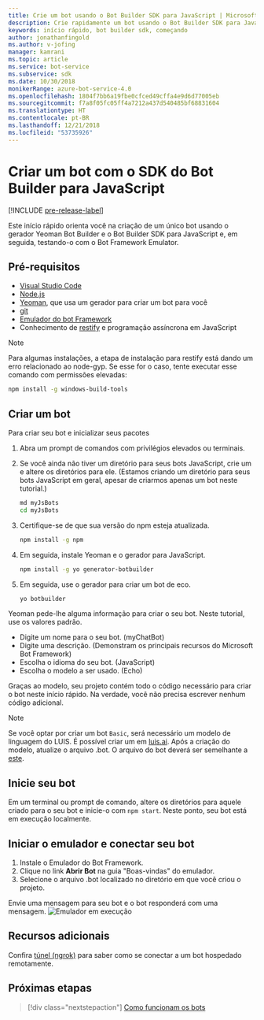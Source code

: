 ```yaml
---
title: Crie um bot usando o Bot Builder SDK para JavaScript | Microsoft Docs
description: Crie rapidamente um bot usando o Bot Builder SDK para JavaScript.
keywords: início rápido, bot builder sdk, começando
author: jonathanfingold
ms.author: v-jofing
manager: kamrani
ms.topic: article
ms.service: bot-service
ms.subservice: sdk
ms.date: 10/30/2018
monikerRange: azure-bot-service-4.0
ms.openlocfilehash: 1804f7bb6a19fbe0cfced49cffa4e9d6d77005eb
ms.sourcegitcommit: f7a8f05fc05ff4a7212a437d540485bf68831604
ms.translationtype: HT
ms.contentlocale: pt-BR
ms.lasthandoff: 12/21/2018
ms.locfileid: "53735926"
---
```

# <a name="create-a-bot-with-the-bot-builder-sdk-for-javascript"></a>Criar um bot com o SDK do Bot Builder para JavaScript

[!INCLUDE [pre-release-label](../includes/pre-release-label.md)]

Este início rápido orienta você na criação de um único bot usando o gerador Yeoman Bot Builder e o Bot Builder SDK para JavaScript e, em seguida, testando-o com o Bot Framework Emulator.

## <a name="prerequisites"></a>Pré-requisitos

- [Visual Studio Code](https://www.visualstudio.com/downloads)
- [Node.js](https://nodejs.org/)
- [Yeoman](http://yeoman.io/), que usa um gerador para criar um bot para você
- [git](https://git-scm.com/)
- [Emulador do bot Framework](https://github.com/Microsoft/BotFramework-Emulator)
- Conhecimento de [restify](http://restify.com/) e programação assíncrona em JavaScript

> [!NOTE]
> Para algumas instalações, a etapa de instalação para restify está dando um erro relacionado ao node-gyp.
> Se esse for o caso, tente executar esse comando com permissões elevadas:
> ```bash
> npm install -g windows-build-tools
> ```

## <a name="create-a-bot"></a>Criar um bot

Para criar seu bot e inicializar seus pacotes

1. Abra um prompt de comandos com privilégios elevados ou terminais.
1. Se você ainda não tiver um diretório para seus bots JavaScript, crie um e altere os diretórios para ele. (Estamos criando um diretório para seus bots JavaScript em geral, apesar de criarmos apenas um bot neste tutorial.)

   ```bash
   md myJsBots
   cd myJsBots
   ```

1. Certifique-se de que sua versão do npm esteja atualizada.

   ```bash
   npm install -g npm
   ```

1. Em seguida, instale Yeoman e o gerador para JavaScript.

   ```bash
   npm install -g yo generator-botbuilder
   ```

1. Em seguida, use o gerador para criar um bot de eco.

   ```bash
   yo botbuilder
   ```

Yeoman pede-lhe alguma informação para criar o seu bot. Neste tutorial, use os valores padrão.

- Digite um nome para o seu bot. (myChatBot)
- Digite uma descrição. (Demonstram os principais recursos do Microsoft Bot Framework)
- Escolha o idioma do seu bot. (JavaScript)
- Escolha o modelo a ser usado. (Echo)

Graças ao modelo, seu projeto contém todo o código necessário para criar o bot neste início rápido. Na verdade, você não precisa escrever nenhum código adicional.

> [!NOTE]
> Se você optar por criar um bot `Basic`, será necessário um modelo de linguagem do LUIS. É possível criar um em [luis.ai](https://www.luis.ai). Após a criação do modelo, atualize o arquivo .bot. O arquivo do bot deverá ser semelhante a [este](../v4sdk/bot-builder-service-file.md).

## <a name="start-your-bot"></a>Inicie seu bot

Em um terminal ou prompt de comando, altere os diretórios para aquele criado para o seu bot e inicie-o com `npm start`. Neste ponto, seu bot está em execução localmente.

## <a name="start-the-emulator-and-connect-your-bot"></a>Iniciar o emulador e conectar seu bot

1. Instale o Emulador do Bot Framework.
2. Clique no link **Abrir Bot** na guia "Boas-vindas" do emulador.
3. Selecione o arquivo .bot localizado no diretório em que você criou o projeto.

Envie uma mensagem para seu bot e o bot responderá com uma mensagem.
![Emulador em execução](../media/emulator-v4/js-quickstart.png)

## <a name="additional-resources"></a>Recursos adicionais

Confira [túnel (ngrok)](https://github.com/Microsoft/BotFramework-Emulator/wiki/Tunneling-(ngrok)) para saber como se conectar a um bot hospedado remotamente.

## <a name="next-steps"></a>Próximas etapas

> [!div class="nextstepaction"]
> [Como funcionam os bots](../v4sdk/bot-builder-basics.md)
